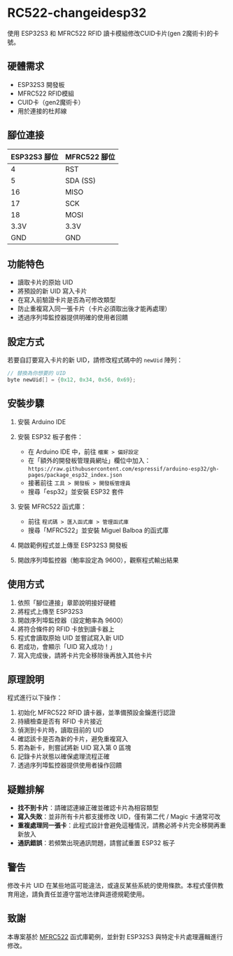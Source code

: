 # RC522-changeidesp32

使用 ESP32S3 和 MFRC522 RFID 讀卡模組修改CUID卡片(gen 2魔術卡)的卡號。

## 硬體需求

* ESP32S3 開發板
* MFRC522 RFID模組
* CUID卡（gen2魔術卡）
* 用於連接的杜邦線

## 腳位連接

| ESP32S3 腳位 | MFRC522 腳位 |
| ---------- | ---------- |
| 4          | RST        |
| 5          | SDA (SS)   |
| 16         | MISO       |
| 17         | SCK        |
| 18         | MOSI       |
| 3.3V       | 3.3V       |
| GND        | GND        |

## 功能特色

* 讀取卡片的原始 UID
* 將預設的新 UID 寫入卡片
* 在寫入前驗證卡片是否為可修改類型
* 防止重複寫入同一張卡片（卡片必須取出後才能再處理）
* 透過序列埠監控器提供明確的使用者回饋

## 設定方式

若要自訂要寫入卡片的新 UID，請修改程式碼中的 `newUid` 陣列：

```cpp
// 替換為你想要的 UID
byte newUid[] = {0x12, 0x34, 0x56, 0x69};
```

## 安裝步驟

1. 安裝 Arduino IDE
2. 安裝 ESP32 板子套件：

   * 在 Arduino IDE 中，前往 `檔案 > 偏好設定`
   * 在「額外的開發板管理員網址」欄位中加入：
     `https://raw.githubusercontent.com/espressif/arduino-esp32/gh-pages/package_esp32_index.json`
   * 接著前往 `工具 > 開發板 > 開發板管理員`
   * 搜尋「esp32」並安裝 ESP32 套件
3. 安裝 MFRC522 函式庫：

   * 前往 `程式碼 > 匯入函式庫 > 管理函式庫`
   * 搜尋「MFRC522」並安裝 Miguel Balboa 的函式庫
4. 開啟範例程式並上傳至 ESP32S3 開發板
5. 開啟序列埠監控器（鮑率設定為 9600），觀察程式輸出結果

## 使用方式

1. 依照「腳位連接」章節說明接好硬體
2. 將程式上傳至 ESP32S3
3. 開啟序列埠監控器（設定鮑率為 9600）
4. 將符合條件的 RFID 卡放到讀卡器上
5. 程式會讀取原始 UID 並嘗試寫入新 UID
6. 若成功，會顯示「UID 寫入成功！」
7. 寫入完成後，請將卡片完全移除後再放入其他卡片

## 原理說明

程式進行以下操作：

1. 初始化 MFRC522 RFID 讀卡器，並準備預設金鑰進行認證
2. 持續檢查是否有 RFID 卡片接近
3. 偵測到卡片時，讀取目前的 UID
4. 確認該卡是否為新的卡片，避免重複寫入
5. 若為新卡，則嘗試將新 UID 寫入第 0 區塊
6. 記錄卡片狀態以確保處理流程正確
7. 透過序列埠監控器提供使用者操作回饋

## 疑難排解

* **找不到卡片**：請確認連線正確並確認卡片為相容類型
* **寫入失敗**：並非所有卡片都支援修改 UID，僅有第二代 / Magic 卡通常可改
* **重複處理同一張卡**：此程式設計會避免這種情況，請務必將卡片完全移開再重新放入
* **通訊錯誤**：若頻繁出現通訊問題，請嘗試重置 ESP32 板子

## 警告

修改卡片 UID 在某些地區可能違法，或違反某些系統的使用條款。本程式僅供教育用途，請負責任並遵守當地法律與道德規範使用。

## 致謝

本專案基於 [MFRC522](https://github.com/miguelbalboa/rfid) 函式庫範例，並針對 ESP32S3 與特定卡片處理邏輯進行修改。
